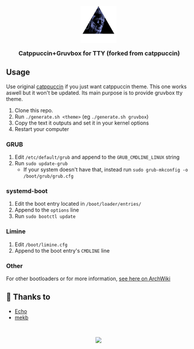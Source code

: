 <h3 align="center">
	<img src="assets/triangle_jomo_200px.png" width="100" alt="Logo"/><br/>
	<img src="https://raw.githubusercontent.com/catppuccin/catppuccin/main/assets/misc/transparent.png" height="30" width="0px"/>
	Catppuccin+Gruvbox for TTY (forked from catppuccin)
</h3>

## Usage

Use original [catppuccin](https://github.com/catppuccin/tty) if you just want catppuccin theme. This one works aswell but it won't be updated. Its main purpose is to provide gruvbox tty theme.

1. Clone this repo.
2. Run `./generate.sh <theme>` (eg `./generate.sh gruvbox`)
3. Copy the text it outputs and set it in your kernel options
4. Restart your computer

### GRUB

1. Edit `/etc/default/grub` and append to the `GRUB_CMDLINE_LINUX` string
2. Run `sudo update-grub`
    - If your system doesn't have that, instead run `sudo grub-mkconfig -o /boot/grub/grub.cfg`

### systemd-boot

1. Edit the boot entry located in `/boot/loader/entries/`
2. Append to the `options` line
3. Run `sudo bootctl update`

### Limine

1. Edit `/boot/limine.cfg`
2. Append to the boot entry's `CMDLINE` line

### Other

For other bootloaders or for more information, [see here on ArchWiki](https://wiki.archlinux.org/title/Kernel_parameters)

## 💝 Thanks to

- [Echo](https://github.com/CallMeEchoCodes)
- [mekb](https://github.com/mekb-turtle)

&nbsp;

<p align="center">
	<a href="https://github.com/catppuccin/catppuccin/blob/main/LICENSE"><img src="https://img.shields.io/static/v1.svg?style=for-the-badge&label=License&message=MIT&logoColor=d9e0ee&colorA=363a4f&colorB=b7bdf8"/></a>
</p>
